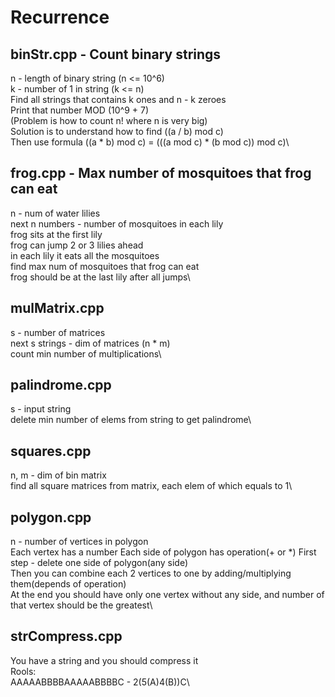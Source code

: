 # Recurrence

## binStr.cpp - Count binary strings

n - length of binary string (n <= 10^6)\
k - number of 1 in string (k <= n)\
Find all strings that contains k ones and n - k zeroes\
Print that number MOD (10^9 + 7)\
(Problem is how to count n! where n is very big)\
Solution is to understand how to find ((a / b) mod c)\
Then use formula ((a \* b) mod c) = (((a mod c) \* (b mod c)) mod c)\

## frog.cpp - Max number of mosquitoes that frog can eat

n - num of water lilies\
next n numbers - number of mosquitoes in each lily\
frog sits at the first lily\
frog can jump 2 or 3 lilies ahead\
in each lily it eats all the mosquitoes\
find max num of mosquitoes that frog can eat\
frog should be at the last lily after all jumps\

## mulMatrix.cpp

s - number of matrices\
next s strings - dim of matrices (n \* m)\
count min number of multiplications\

## palindrome.cpp

s - input string\
delete min number of elems from string to get palindrome\

## squares.cpp

n, m - dim of bin matrix\
find all square matrices from matrix, each elem of which equals to 1\

## polygon.cpp

n - number of vertices in polygon\
Each vertex has a number
Each side of polygon has operation(+ or \*)
First step - delete one side of polygon(any side)\
Then you can combine each 2 vertices to one by adding/multiplying them(depends of operation)\
At the end you should have only one vertex without any side, and number of that vertex should be the greatest\

## strCompress.cpp

You have a string and you should compress it\
Rools:\
AAAAABBBBAAAAABBBBC - 2(5(A)4(B))C\
